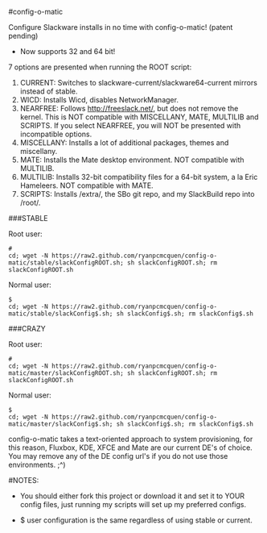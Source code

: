 #config-o-matic

Configure Slackware installs in no time with config-o-matic! (patent pending)

- Now supports 32 and 64 bit!


7 options are presented when running the ROOT script:


1. CURRENT: Switches to slackware-current/slackware64-current mirrors instead of stable.
2. WICD: Installs Wicd, disables NetworkManager.
3. NEARFREE: Follows http://freeslack.net/, but does not remove the kernel. This is NOT compatible with MISCELLANY, MATE, MULTILIB and SCRIPTS. If you select NEARFREE, you will NOT be presented with incompatible options.
4. MISCELLANY: Installs a lot of additional packages, themes and miscellany.
5. MATE: Installs the Mate desktop environment. NOT compatible with MULTILIB.
6. MULTILIB: Installs 32-bit compatibility files for a 64-bit system, a la Eric Hameleers. NOT compatible with MATE.
7. SCRIPTS: Installs /extra/, the SBo git repo, and my SlackBuild repo into /root/.


###STABLE


Root user:

    #
    cd; wget -N https://raw2.github.com/ryanpcmcquen/config-o-matic/stable/slackConfigROOT.sh; sh slackConfigROOT.sh; rm slackConfigROOT.sh

Normal user:

    $
    cd; wget -N https://raw2.github.com/ryanpcmcquen/config-o-matic/stable/slackConfig$.sh; sh slackConfig$.sh; rm slackConfig$.sh


###CRAZY


Root user:

    #
    cd; wget -N https://raw2.github.com/ryanpcmcquen/config-o-matic/master/slackConfigROOT.sh; sh slackConfigROOT.sh; rm slackConfigROOT.sh

Normal user:

    $
    cd; wget -N https://raw2.github.com/ryanpcmcquen/config-o-matic/master/slackConfig$.sh; sh slackConfig$.sh; rm slackConfig$.sh


config-o-matic takes a text-oriented approach to system provisioning, for this reason, Fluxbox, KDE, XFCE and Mate are our current DE's of choice. You may remove any of the DE config url's if you do not use those environments.  ;^)

#NOTES:
 - You should either fork this project or download it and set it to YOUR config files, just running my scripts will set up my preferred configs.

 - $ user configuration is the same regardless of using stable or current.

